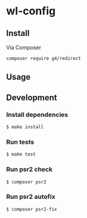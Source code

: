 wl-config
======

## Install
Via Composer

```sh
composer require g4/redirect
```

## Usage

## Development

### Install dependencies

    $ make install

### Run tests

    $ make test
    
### Run psr2 check

    $ composer psr2

### Run psr2 autofix

    $ composer psr2-fix

